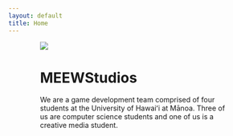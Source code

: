 ```yaml
---
layout: default
title: Home
---
```

<main style='display: flex; flex-direction: column; justify-content: center;'>
	<div style='width: 75%; margin: 0 auto;'>
		<img src='{{site.baseurl}}/assets/logo.png'>
		<h1>MEEWStudios</h1>
		<div class='container' style='padding: calc(var(--page-element-padding) * 2);'>
			<p>We are a game development team comprised of four students at the University of Hawaiʻi at Mānoa. Three of us are computer science students and one of us is a creative media student.</p>
		</div>
	</div>
</main>